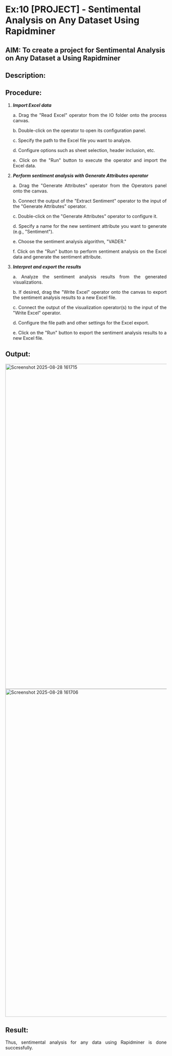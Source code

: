 # Ex:10 [PROJECT] - Sentimental Analysis on Any Dataset Using Rapidminer
## AIM: To create a project for Sentimental Analysis on Any Dataset a Using Rapidminer
## Description: 
<div align = "justify">

## Procedure:
1) ***Import Excel data***
    <p>a. Drag the "Read Excel" operator from the IO folder onto the process canvas.
    <p>b. Double-click on the operator to open its configuration panel.
    <p>c. Specify the path to the Excel file you want to analyze.
    <p>d. Configure options such as sheet selection, header inclusion, etc.
    <p>e. Click on the "Run" button to execute the operator and import the Excel data.
2) ***Perform sentiment analysis with Generate Attributes operator***
    <p>a. Drag the "Generate Attributes" operator from the Operators panel onto the canvas.
    <p>b. Connect the output of the "Extract Sentiment" operator to the input of the "Generate Attributes" operator.
    <p>c. Double-click on the "Generate Attributes" operator to configure it.
    <p>d. Specify a name for the new sentiment attribute you want to generate (e.g., "Sentiment").
    <p>e. Choose the sentiment analysis algorithm, "VADER."
    <p>f. Click on the "Run" button to perform sentiment analysis on the Excel data and generate the sentiment attribute.
3) ***Interpret and export the results***
    <p>a. Analyze the sentiment analysis results from the generated visualizations.
    <p>b. If desired, drag the "Write Excel" operator onto the canvas to export the sentiment analysis results to a new Excel file.
    <p>c. Connect the output of the visualization operator(s) to the input of the "Write Excel" operator.
    <p>d. Configure the file path and other settings for the Excel export.
    <p>e. Click on the "Run" button to export the sentiment analysis results to a new Excel file.

## Output:
<img width="1919" height="1016" alt="Screenshot 2025-08-28 161715" src="https://github.com/user-attachments/assets/4f2f14d8-cc1f-49be-9ad3-f8f8d69239e7" />



<img width="1915" height="1025" alt="Screenshot 2025-08-28 161706" src="https://github.com/user-attachments/assets/b7a0a614-8edc-4d4e-af81-416e77a39674" />




## Result:
Thus, sentimental analysis for any data using Rapidminer is done successfully.
